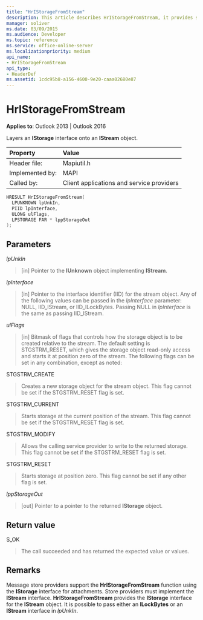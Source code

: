 ```yaml
---
title: "HrIStorageFromStream"
description: This article describes HrIStorageFromStream, it provides syntax, parameters, return value, and additional remarks.
manager: soliver
ms.date: 03/09/2015
ms.audience: Developer
ms.topic: reference
ms.service: office-online-server
ms.localizationpriority: medium
api_name:
- HrIStorageFromStream
api_type:
- HeaderDef
ms.assetid: 1cdc95b8-a156-4600-9e20-caaa02680e87
---
```


# HrIStorageFromStream

  
  
**Applies to**: Outlook 2013 | Outlook 2016 
  
Layers an **IStorage** interface onto an **IStream** object. 
  
|Property |Value |
|:-----|:-----|
|Header file:  <br/> |Mapiutil.h  <br/> |
|Implemented by:  <br/> |MAPI  <br/> |
|Called by:  <br/> |Client applications and service providers  <br/> |
   
```cpp
HRESULT HrIStorageFromStream(
  LPUNKNOWN lpUnkIn,
  PIID lpInterface,
  ULONG ulFlags,
  LPSTORAGE FAR * lppStorageOut
);
```

## Parameters

 _lpUnkIn_
  
> [in] Pointer to the **IUnknown** object implementing **IStream**. 
    
 _lpInterface_
  
> [in] Pointer to the interface identifier (IID) for the stream object. Any of the following values can be passed in the _lpInterface_ parameter: NULL, IID_IStream, or IID_ILockBytes. Passing NULL in  _lpInterface_ is the same as passing IID_IStream. 
    
 _ulFlags_
  
> [in] Bitmask of flags that controls how the storage object is to be created relative to the stream. The default setting is STGSTRM_RESET, which gives the storage object read-only access and starts it at position zero of the stream. The following flags can be set in any combination, except as noted:
    
STGSTRM_CREATE 
  
> Creates a new storage object for the stream object. This flag cannot be set if the STGSTRM_RESET flag is set. 
    
STGSTRM_CURRENT 
  
> Starts storage at the current position of the stream. This flag cannot be set if the STGSTRM_RESET flag is set. 
    
STGSTRM_MODIFY 
  
> Allows the calling service provider to write to the returned storage. This flag cannot be set if the STGSTRM_RESET flag is set. 
    
STGSTRM_RESET 
  
> Starts storage at position zero. This flag cannot be set if any other flag is set. 
    
 _lppStorageOut_
  
> [out] Pointer to a pointer to the returned **IStorage** object. 
    
## Return value

S_OK 
  
> The call succeeded and has returned the expected value or values.
    
## Remarks

Message store providers support the **HrIStorageFromStream** function using the **IStorage** interface for attachments. Store providers must implement the **IStream** interface. **HrIStorageFromStream** provides the **IStorage** interface for the **IStream** object. It is possible to pass either an **ILockBytes** or an **IStream** interface in  _lpUnkIn_. 
  

